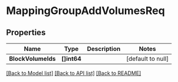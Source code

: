# MappingGroupAddVolumesReq

## Properties
Name | Type | Description | Notes
------------ | ------------- | ------------- | -------------
**BlockVolumeIds** | **[]int64** |  | [default to null]

[[Back to Model list]](../README.md#documentation-for-models) [[Back to API list]](../README.md#documentation-for-api-endpoints) [[Back to README]](../README.md)


